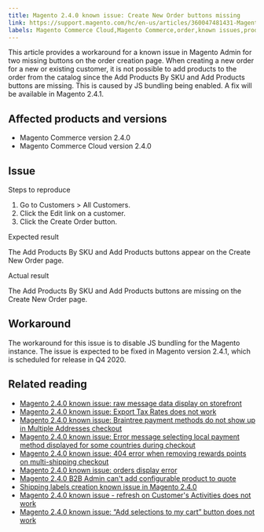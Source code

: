 ```yaml
---
title: Magento 2.4.0 known issue: Create New Order buttons missing
link: https://support.magento.com/hc/en-us/articles/360047481431-Magento-2-4-0-known-issue-Create-New-Order-buttons-missing
labels: Magento Commerce Cloud,Magento Commerce,order,known issues,products,SKU,button,2.4.0
---
```


<p>This article provides a workaround for a known issue in Magento Admin for two missing buttons on the order creation page. When creating a new order for a new or existing customer, it is not possible to add products to the order from the catalog since the Add Products By SKU and Add Products buttons are missing. This is caused by JS bundling being enabled. A fix will be available in Magento 2.4.1.</p>
<h2>Affected products and versions</h2>
<ul>
<li>Magento Commerce version 2.4.0</li>
<li>Magento Commerce Cloud version 2.4.0</li>
</ul>
<h2>Issue</h2>
<p>Steps to reproduce</p>
<ol>
<li>Go to Customers &gt; All Customers.</li>
<li>Click the Edit link on a customer.</li>
<li>Click the Create Order button.</li>
</ol>
<p>Expected result</p>
<p>The Add Products By SKU and Add Products buttons appear on the Create New Order page.</p>
<p>Actual result </p>
<p>The Add Products By SKU and Add Products buttons are missing on the Create New Order page.</p>
<h2>Workaround</h2>
<p>The workaround for this issue is to disable JS bundling for the Magento instance. The issue is expected to be fixed in Magento version 2.4.1, which is scheduled for release in Q4 2020.</p>
<h2>Related reading</h2>
<ul>
<li><a href="https://support.magento.com/hc/en-us/articles/360045804332">Magento 2.4.0 known issue: raw message data display on storefront</a></li>
<li><a href="https://support.magento.com/hc/en-us/articles/360045850032">Magento 2.4.0 known issue: Export Tax Rates does not work</a></li>
<li><a href="https://support.magento.com/hc/en-us/articles/360046354992">Magento 2.4.0 known issue: Braintree payment methods do not show up in Multiple Addresses checkout</a></li>
<li><a href="https://support.magento.com/hc/en-us/articles/360047139331-Magento-2-4-0-known-issue-Error-message-selecting-local-payment-method-displayed-for-some-countries-during-checkout">Magento 2.4.0 known issue: Error message selecting local payment method displayed for some countries during checkout</a></li>
<li><a href="https://support.magento.com/hc/en-us/articles/360046920131-Magento-2-4-0-known-issue-404-error-when-removing-rewards-points-on-multi-shipping-checkout">Magento 2.4.0 known issue: 404 error when removing rewards points on multi-shipping checkout</a></li>
<li><a href="https://support.magento.com/hc/en-us/articles/360046802271-Magento-2-4-0-known-issue-orders-display-error">Magento 2.4.0 known issue: orders display error</a></li>
<li><a href="https://support.magento.com/hc/en-us/articles/360046801971-Magento-2-4-0-known-issue-B2B-Admin-cannot-add-a-configurable-product-to-a-quote">Magento 2.4.0 B2B Admin can't add configurable product to quote</a></li>
<li><a href="https://support.magento.com/hc/en-us/articles/360046750171-Shipping-labels-creation-known-issue-in-Magento-2-4-0">Shipping labels creation known issue in Magento 2.4.0</a></li>
<li><a href="https://support.magento.com/hc/en-us/articles/360046091332-Magento-2-4-0-known-issue-refresh-on-Customer-s-Activities-does-not-work">Magento 2.4.0 known issue - refresh on Customer's Activities does not work</a></li>
<li><a href="https://support.magento.com/hc/en-us/articles/360045838312-Magento-2-4-0-known-issue-Add-selections-to-my-cart-button-does-not-work">Magento 2.4.0 known issue: “Add selections to my cart” button does not work</a></li>
</ul>